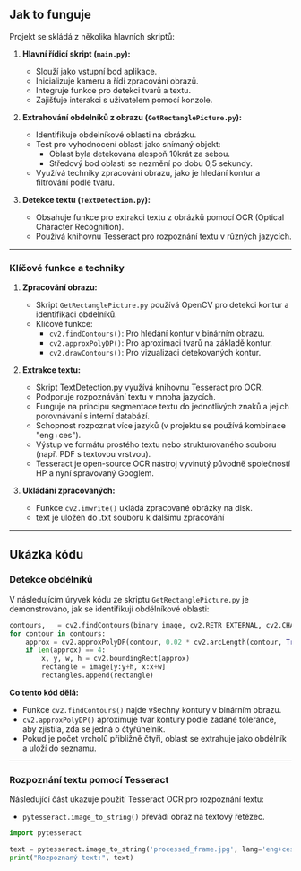 
## Jak to funguje

Projekt se skládá z několika hlavních skriptů:

1. **Hlavní řídicí skript (`main.py`):**
    - Slouží jako vstupní bod aplikace.
    - Inicializuje kameru a řídí zpracování obrazů.
    - Integruje funkce pro detekci tvarů a textu.
    - Zajišťuje interakci s uživatelem pomocí konzole.

2. **Extrahování obdelníků z obrazu (`GetRectanglePicture.py`):**
    - Identifikuje obdelníkové oblasti na obrázku.
    - Test pro vyhodnocení oblasti jako snímaný objekt:
		- Oblast byla detekována alespoň 10krát za sebou.
		- Středový bod oblasti se nezmění po dobu 0,5 sekundy.
    - Využívá techniky zpracování obrazu, jako je hledání kontur a filtrování podle tvaru.

3. **Detekce textu (`TextDetection.py`):**
    - Obsahuje funkce pro extrakci textu z obrázků pomocí OCR (Optical Character Recognition).
    - Používá knihovnu Tesseract pro rozpoznání textu v různých jazycích.



---

### Klíčové funkce a techniky

1. **Zpracování obrazu:**
    - Skript `GetRectanglePicture.py` používá OpenCV pro detekci kontur a identifikaci obdelníků.
    - Klíčové funkce:
        - `cv2.findContours()`: Pro hledání kontur v binárním obrazu.
        - `cv2.approxPolyDP()`: Pro aproximaci tvarů na základě kontur.
        - `cv2.drawContours()`: Pro vizualizaci detekovaných kontur.

2. **Extrakce textu:**
	- Skript TextDetection.py využívá knihovnu Tesseract pro OCR.
	- Podporuje rozpoznávání textu v mnoha jazycích.
	- Funguje na principu segmentace textu do jednotlivých znaků a jejich porovnávání s interní databází.
	- Schopnost rozpoznat více jazyků (v projektu se používá kombinace "eng+ces").
	- Výstup ve formátu prostého textu nebo strukturovaného souboru (např. PDF s textovou vrstvou).
	- Tesseract je open-source OCR nástroj vyvinutý původně společností HP a nyní spravovaný Googlem.

3. **Ukládání zpracovaných:**
    - Funkce `cv2.imwrite()` ukládá zpracované obrázky na disk.
    - text je uložen do .txt souboru k dalšímu zpracování

---

## Ukázka kódu 

### Detekce obdélníků
V následujícím úryvek kódu ze skriptu `GetRectanglePicture.py` je demonstrováno, jak se identifikují obdélníkové oblasti:

``` python
contours, _ = cv2.findContours(binary_image, cv2.RETR_EXTERNAL, cv2.CHAIN_APPROX_SIMPLE)
for contour in contours:
    approx = cv2.approxPolyDP(contour, 0.02 * cv2.arcLength(contour, True), True)
    if len(approx) == 4:
        x, y, w, h = cv2.boundingRect(approx)
        rectangle = image[y:y+h, x:x+w]
        rectangles.append(rectangle)
```

**Co tento kód dělá:**
- Funkce `cv2.findContours()` najde všechny kontury v binárním obrazu.
- `cv2.approxPolyDP()` aproximuje tvar kontury podle zadané tolerance, aby zjistila, zda se jedná o čtyřúhelník.
- Pokud je počet vrcholů přibližně čtyři, oblast se extrahuje jako obdélník a uloží do seznamu.

---

### Rozpoznání textu pomocí Tesseract
Následující část ukazuje použití Tesseract OCR pro rozpoznání textu:
- `pytesseract.image_to_string()` převádí obraz na textový řetězec.


```python
import pytesseract

text = pytesseract.image_to_string('processed_frame.jpg', lang='eng+ces')
print("Rozpoznaný text:", text)
```



